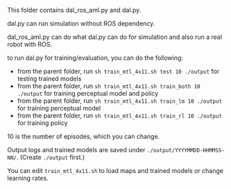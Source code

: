 This folder contains dal_ros_aml.py and dal.py. 

dal.py can run simulation without ROS dependency.

dal_ros_aml.py can do what dal.py can do for simulation and also run a real robot with ROS.

to run dal.py for training/evaluation, you can do the following:
- from the parent folder, run `sh train_mtl_4x11.sh test 10 ./output` for testing trained models
- from the parent folder, run `sh train_mtl_4x11.sh train_both 10 ./output` for training perceptual model and policy
- from the parent folder, run `sh train_mtl_4x11.sh train_lm 10 ./output` for training perceptual model
- from the parent folder, run `sh train_mtl_4x11.sh train_rl 10 ./output` for training policy

10 is the number of episodes, which you can change.

Output logs and trained models are saved under `./output/YYYYMMDD-HHMMSS-NN/`. (Create `./output` first.)

You can edit `train_mtl_4x11.sh` to load maps and trained models or change learning rates.
